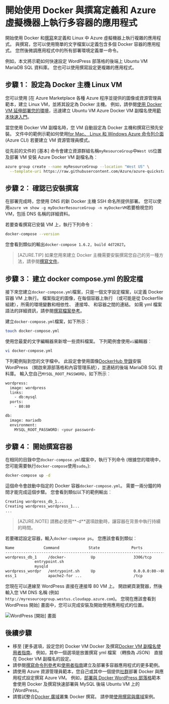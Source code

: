 <properties
   pageTitle="Docker 及撰寫虛擬機器 |Microsoft Azure"
   description="撰寫與 Docker 處理 Linux 虛擬機器 Azure 中的快速簡介"
   services="virtual-machines-linux"
   documentationCenter=""
   authors="iainfoulds"
   manager="timlt"
   editor=""
   tags="azure-resource-manager"/>

<tags
   ms.service="virtual-machines-linux"
   ms.devlang="NA"
   ms.topic="article"
   ms.tgt_pltfrm="vm-linux"
   ms.workload="infrastructure-services"
   ms.date="09/22/2016"
   ms.author="iainfou"/>

# <a name="get-started-with-docker-and-compose-to-define-and-run-a-multi-container-application-on-an-azure-virtual-machine"></a>開始使用 Docker 與撰寫定義和 Azure 虛擬機器上執行多容器的應用程式

開始使用 Docker 和[撰寫](http://github.com/docker/compose)來定義和 Linux 中 Azure 虛擬機器上執行複雜的應用程式。 與撰寫，您可以使用簡單的文字檔案以定義包含多個 Docker 容器的應用程式。 您然後微調應用程式中的所有部署環境定義單一命令。 

例如，本文將示範如何快速設定 WordPress 部落格的後端上 Ubuntu VM MariaDB SQL 資料庫。 您也可以使用撰寫設定更複雜的應用程式。


## <a name="step-1-set-up-a-linux-vm-as-a-docker-host"></a>步驟 1︰ 設定為 Docker 主機 Linux VM

您可以使用 [在 Azure Marketplace 各種 Azure 程序並提供的圖像或資源管理員範本，建立 Linux VM，並將其設定為 Docker 主機。 例如，請參閱[使用 Docker VM 延伸部署您的環境](virtual-machines-linux-dockerextension.md)，迅速建立 Ubuntu VM Azure Docker VM 副檔名使用[範本快速入門](https://github.com/Azure/azure-quickstart-templates/tree/master/docker-simple-on-ubuntu)。 

當您使用 Docker VM 副檔名時，您 VM 自動設定為 Docker 主機和撰寫已預先安裝。 文件中的範例示範如何使用[for Mac、 Linux 和 Windows Azure 命令列介面](../xplat-cli-install.md)(Azure CLI) 若要建立 VM 資源管理員模式。

從先前的文件的 [基本] 命令會建立資源群組名稱`myResourceGroup`中`West US`位置及部署 VM 安裝 Azure Docker VM 副檔名為︰

```bash
azure group create --name myResourceGroup --location "West US" \
  --template-uri https://raw.githubusercontent.com/Azure/azure-quickstart-templates/master/docker-simple-on-ubuntu/azuredeploy.json
```

## <a name="step-2-verify-that-compose-is-installed"></a>步驟 2︰ 確認已安裝撰寫

在部署完成時，您使用 DNS 的新 Docker 主機 SSH 命名所提供部署。 您可以使用`azure vm show -g myDockerResourceGroup -n myDockerVM`若要檢視您的 VM，包括 DNS 名稱的詳細資料。

若要查看撰寫已安裝 VM 上，執行下列命令︰

```bash
docker-compose --version
```

您會看到類似的輸出`docker-compose 1.6.2, build 4d72027`。

>[AZURE.TIP] 如果您用來建立 Docker 主機需要安裝撰寫您自己的另一種方法，請參閱[撰寫文件](https://github.com/docker/compose/blob/882dc673ce84b0b29cd59b6815cb93f74a6c4134/docs/install.md)。


## <a name="step-3-create-a-docker-composeyml-configuration-file"></a>步驟 3︰ 建立 docker compose.yml 的設定檔

接下來您建立`docker-compose.yml`檔案，只是一個文字設定檔案，以定義 Docker 容器 VM 上執行。 檔案指定的圖像，在每個容器上執行 （或可能是從 Dockerfile 組建），所需的環境變數和相依性、 連接埠、 和容器之間的連結。 如需 yml 檔案語法的詳細資訊，請參閱[撰寫檔案參考](http://docs.docker.com/compose/yml/)。

建立`docker-compose.yml`檔案，如下所示︰

```bash
touch docker-compose.yml
```

使用您最愛的文字編輯器來新增一些資料檔案。 下列範例會使用`vi`編輯器︰

```bash
vi docker-compose.yml
```

下列範例貼到您的文字檔中。 此設定會使用圖像[DockerHub 登錄](https://registry.hub.docker.com/_/wordpress/)安裝 WordPress （開啟來源部落格和內容管理系統），並連結的後端 MariaDB SQL 資料庫。 輸入您自己`MYSQL_ROOT_PASSWORD`，如下所示︰

```bash
wordpress:
  image: wordpress
  links:
    - db:mysql
  ports:
    - 80:80

db:
  image: mariadb
  environment:
    MYSQL_ROOT_PASSWORD: <your password>
```

## <a name="step-4-start-the-containers-with-compose"></a>步驟 4︰ 開始撰寫容器

在相同的目錄中您`docker-compose.yml`檔案中，執行下列命令 (根據您的環境中，您可能需要執行`docker-compose`使用`sudo`。):

```bash
docker-compose up -d

```

這個命令會啟動中指定的 Docker 容器`docker-compose.yml`。 需要一兩分鐘的時間才能完成這個步驟。 您會看到類似以下的範例輸出︰

```bash
Creating wordpress_db_1...
Creating wordpress_wordpress_1...
...
```

>[AZURE.NOTE] 請務必使用**-d**選項啟動時，讓容器在背景中執行持續的時間。

若要確認設定容器，輸入`docker-compose ps`。 您應該會看到類似︰

```bash
Name             Command             State              Ports
-------------------------------------------------------------------------
wordpress_db_1     /docker-           Up                 3306/tcp
             entrypoint.sh
             mysqld
wordpress_wordpr   /entrypoint.sh     Up                 0.0.0.0:80->80
ess_1              apache2-for ...                       /tcp
```

您現在可以連線至 WordPress 直接在連接埠 80 VM 上。 開啟網頁瀏覽器，然後輸入您 VM DNS 名稱 (例如`http://myresourcegroup.westus.cloudapp.azure.com`)。 您現在應該會看到 WordPress 開始] 畫面中，您可以完成安裝及開始使用應用程式的位置。

![WordPress [開始] 畫面][wordpress_start]


## <a name="next-steps"></a>後續步驟

* 移至 [更多選項，設定您的 Docker VM Docker 及撰寫[Docker VM 副檔名使用者指南](https://github.com/Azure/azure-docker-extension/blob/master/README.md)。 例如，其中一個選項是放置撰寫 yml 檔案 （轉換為 JSON） 直接在 Docker VM 副檔名的設定。
* 請參閱[撰寫命令列參考](http://docs.docker.com/compose/reference/)和[使用者指南](http://docs.docker.com/compose/)建立及部署多容器應用程式的更多範例。
* 請使用 Azure 資源管理員範本，您自己或其中一個提供[社群](https://azure.microsoft.com/documentation/templates/)部署 Docker 與應用程式設定撰寫 Azure VM。 例如，[部署與 Docker WordPress 部落格](https://github.com/Azure/azure-quickstart-templates/tree/master/docker-wordpress-mysql)範本會使用 Docker 及撰寫快速部署與 MySQL 後端 Ubuntu VM 上的 [WordPress。
* 請嘗試整合[Docker 廣域](virtual-machines-linux-docker-swarm.md)叢集 Docker 撰寫。 請參閱[使用撰寫與廣域](https://docs.docker.com/compose/swarm/)案例。

<!--Image references-->

[wordpress_start]: ./media/virtual-machines-linux-docker-compose-quickstart/WordPress.png

